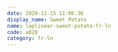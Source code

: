 ```yaml
---
date: 2020-11-15 11:06:36
display_name: Sweet Potato
name: laplinear-sweet-potato-fr-ln
code: a020
category: fr-ln
---
```

